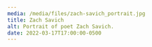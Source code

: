 ```yaml
---
media: /media/files/zach-savich_portrait.jpg
title: Zach Savich
alt: Portrait of poet Zach Savich.
date: 2022-03-17T17:00:00-0500
---
```

